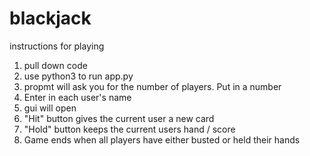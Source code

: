 # blackjack

instructions for playing
1. pull down code
2. use python3 to run app.py
3. propmt will ask you for the number of players. Put in a number
4. Enter in each user's name
5. gui will open
6. "Hit" button gives the current user a new card
7. "Hold" button keeps the current users hand / score
8. Game ends when all players have either busted or held their hands

